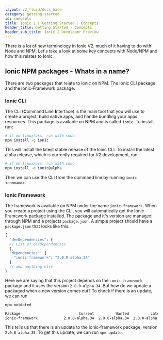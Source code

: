 ```yaml
---
layout: v2_fluid/docs_base
category: getting-started
id: concepts
title: Ionic 2 | Getting Started | Concepts
header_title: Getting Started - Concepts
header_sub_title: Ionic 2 Developer Preview
---
```



There is a lot of new terminology in Ionic V2, much of it having to do with Node and NPM. Let's take a look at some key concepts with Node/NPM and how this relates to Ionic.

## Ionic NPM packages - Whats in a name?

There are two packages that relate to Ionic on NPM. The Ionic CLI package and the Ionic-Framework package.

### Ionic CLI

The CLI (**C**ommand **L**ine **I**nterface) is the main tool that you will use to create a project, build native apps, and handle bundling your apps resources. This package is available on NPM and is called `ionic`. To install, run:

```bash
# if on linux/osx, run with sudo
npm install -g ionic
```

This will install the latest stable release of the Ionic CLI. To install the latest alpha release, which is currently required for V2 development, run:

```bash
# if on linux/osx, run with sudo
npm install -g ionic@alpha
```
Then we can use the CLI from the command line by running `ionic <command>`.


### Ionic Framework

The framework is available on NPM under the name `ionic-framework`. When you create a project using the CLI, you will automatically get the Ionic Framework package installed. The package and it's version are managed through NPM and a projects `package.json`. A simple project should have a `package.json` that looks like this.

```javascript
{
  "devDependencies": {
  // List of devDependencies
  },
  "dependencies": {
    "ionic-framework": "2.0.0-alpha.34"
  }
  // and anything else
}
```

Here we are saying that this project depends on the `ionic-framework` package and it uses the version `2.0.0-alpha.34`. But how do we update a packaged when a new version comes out? To check if there is an update, we can run

```bash
npm outdated

Package                           Current          Wanted          Latest  Location
ionic-framework            2.0.0-alpha.34  2.0.0-alpha.34  2.0.0-alpha.35  myApp
```

This tells us that there is an update to the ionic-framework package, version `2.0.0-alpha.35`. To get this update, we can run `npm update`.
